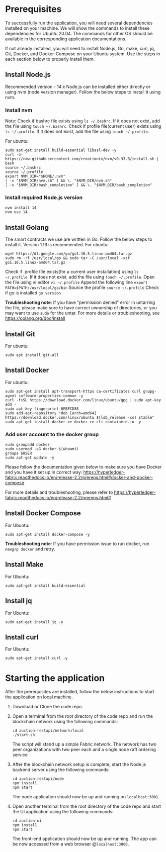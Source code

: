 # Prerequisites

To successfully run the application, you will need several dependencies installed on your machine. We will show the commands to install these dependencies for Ubuntu 20.04. The commands for other OS should be available in the corresponding application documentations.

If not already installed, you will need to install Node.js, Go, make, curl, jq, Git, Docker, and Docker-Compose on your Ubuntu system. 
Use the steps in each section below to properly install them.

## Install Node.js
Recommended version - 14.x
Node.js can be installed either directly or using nvm (node version manager). Follow the below steps to install it using nvm.

### Install nvm
Note: 
Check if bashrc file exists using `ls ~/.bashrc`. If it does not exist, add the file using `touch ~/.bashrc`.
Check if profile file(current user) exists using `ls ~/.profile`. If it does not exist, add the file using `touch ~/.profile`.

For ubuntu:
```
sudo apt-get install build-essential libssl-dev -y
curl -o- https://raw.githubusercontent.com/creationix/nvm/v0.33.0/install.sh | bash
source ~/.bashrc
source ~/.profile
export NVM_DIR="$HOME/.nvm"
[ -s "$NVM_DIR/nvm.sh" ] && \. "$NVM_DIR/nvm.sh"
[ -s "$NVM_DIR/bash_completion" ] && \. "$NVM_DIR/bash_completion"
```
### Install required Node.js version
```
nvm install 14
nvm use 14
```

## Install Golang
The smart contracts we use are written in Go. Follow the below steps to install it. Version 1.16 is recommended.
For ubuntu:
```
wget https://dl.google.com/go/go1.16.5.linux-amd64.tar.gz
sudo rm -rf /usr/local/go && sudo tar -C /usr/local -xzf  go1.16.5.linux-amd64.tar.gz
```
Check if .profile file exists(for a current user installation) using `ls ~/.profile`. If it does not exist, add the file using `touch ~/.profile`.
Open the file using vi editor
`vi ~/.profile`
Append the following line
`export PATH=$PATH:/usr/local/go/bin`
Source the profile
`source ~/.profile`
Check if go is installed
`go version`

**Troubleshooting note**: If you have "permission denied" error in untarring the file, please make sure to have correct ownership of directories, or you may want to use `sudo` for the untar. 
For more details or troubleshooting, see https://golang.org/doc/install

## Install Git
For ubuntu:
```
sudo apt install git-all
```

## Install Docker
For ubuntu:
```
sudo apt-get install apt-transport-https ca-certificates curl gnupg-agent software-properties-common -y
curl -fsSL https://download.docker.com/linux/ubuntu/gpg | sudo apt-key add -
sudo apt-key fingerprint 0EBFCD88
sudo add-apt-repository "deb [arch=amd64] https://download.docker.com/linux/ubuntu $(lsb_release -cs) stable"
sudo apt-get install docker-ce docker-ce-cli containerd.io -y
```
### Add user account to the docker group
```
sudo groupadd docker
sudo usermod -aG docker $(whoami)
groups $USER
sudo apt-get update -y
```
Please follow the documentation given below to make sure you have Docker and you have it set up in correct way:
https://hyperledger-fabric.readthedocs.io/en/release-2.2/prereqs.html#docker-and-docker-compose

For more details and troubleshooting, please refer to
https://hyperledger-fabric.readthedocs.io/en/release-2.2/prereqs.html#
 
## Install Docker Compose
For Ubuntu:
```
sudo apt-get install docker-compose -y
```
**Troubleshooting note**: If you have permission issue to run docker, run `newgrp docker` and retry.

## Install Make
For Ubuntu:
```
sudo apt-get install build-essential
```

## Install jq
For Ubuntu:
```
sudo apt-get install jq -y
```

## Install curl
For Ubuntu:
```
sudo apt-get install curl -y
```

# Starting the application
After the prerequisites are installed, follow the below instructions to start the application on local machine.

1. Download or Clone the code repo.

2. Open a terminal from the root directory of the code repo and run the blockchain network using the following commands: 
    ```
    cd auction-restapi/network/local
    ./start.sh
    ``` 
    The script will stand up a simple Fabric network. The network has two peer organizations with two peer each and a single node raft ordering service

3. After the blockchain network setup is complete, start the Node.js backend server using the following commands:
    ```
    cd auction-restapi/node
    npm install
    npm start
    ```
    The node application should now be up and running on `localhost:3001`.

4. Open another terminal from the root directory of the code repo and start the UI application using the following commands:
    ```
    cd auction-ui
    npm install
    npm start
    ```
    The front-end application should now be up and running. The app can be now accessed from a web browser @`localhost:3000`. 
